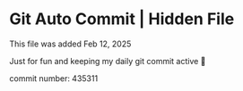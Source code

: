# Git Auto Commit | Hidden File

This file was added Feb 12, 2025

Just for fun and keeping my daily git commit active 🤪

commit number: 435311
